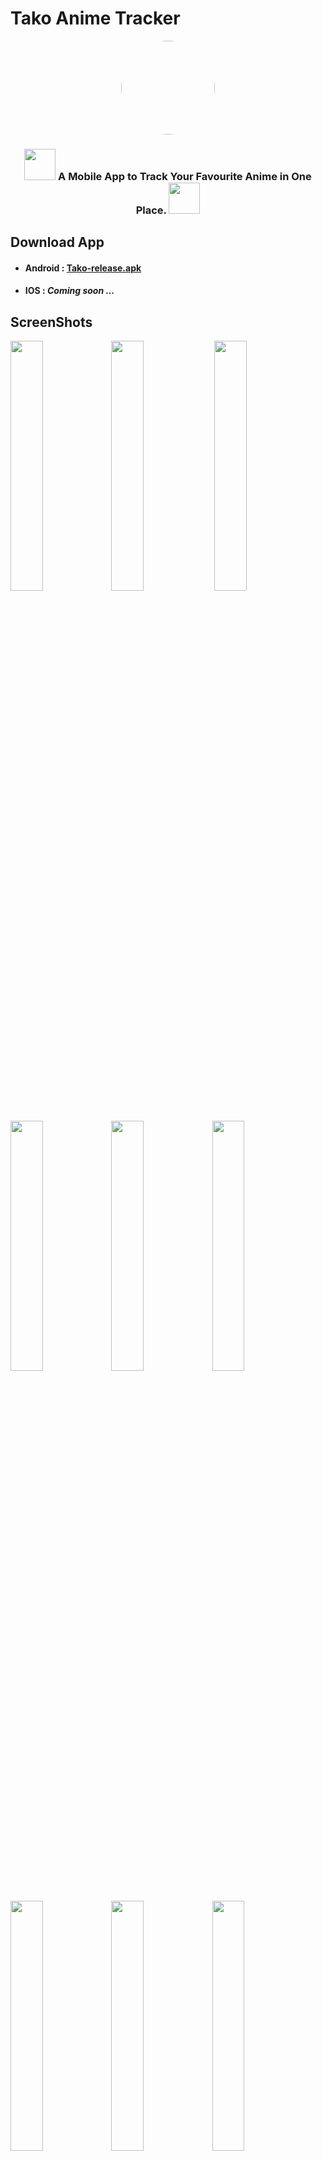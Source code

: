 # Tako Anime Tracker

<p align="center"><a href="https://github.com/kaungsatthe1n/Tako-AnimeTracker"><img src="https://github.com/kaungsatthe1n/Tako-AnimeTracker/blob/main/assets/images/logo-circle.png?raw=true" width="150" height="auto" style="border-radius:60%"></a></p>

<h3 align="center" ><img src="https://i.pinimg.com/originals/98/1c/d1/981cd18203c866a33869ca348c3d4d0c.png" width  ="50"/><span style="font-size:100%"> A Mobile App to Track Your Favourite Anime in One Place.  </span><img src="https://i.kym-cdn.com/photos/images/newsfeed/000/863/023/019.png"  width="50"/><h3/>

## Download App

- #### Android : [Tako-release.apk](https://github.com/kaungsatthe1n/Tako-AnimeTracker/releases/download/v0.1.1/Tako-release.apk)

- #### IOS : _Coming soon ..._ 

## ScreenShots

<img src="https://github.com/kaungsatthe1n/Tako-AnimeTracker/blob/main/assets/images/screenshots/photo_1.jpg?raw=true" width ="32%"><img src="https://github.com/kaungsatthe1n/Tako-AnimeTracker/blob/main/assets/images/screenshots/photo_3.jpg?raw=true" width ="32%">
<img src="https://github.com/kaungsatthe1n/Tako-AnimeTracker/blob/main/assets/images/screenshots/photo_4.jpg?raw=true" width ="32%"><img src="https://github.com/kaungsatthe1n/Tako-AnimeTracker/blob/main/assets/images/screenshots/photo_6.jpg?raw=true" width ="32%"><img src="https://github.com/kaungsatthe1n/Tako-AnimeTracker/blob/main/assets/images/screenshots/photo_7.jpg?raw=true" width ="32%"><img src="https://github.com/kaungsatthe1n/Tako-AnimeTracker/blob/main/assets/images/screenshots/photo_8.jpg?raw=true" width ="32%"><img src="https://github.com/kaungsatthe1n/Tako-AnimeTracker/blob/main/assets/images/screenshots/photo_11.jpg?raw=true" width ="32%"><img src="https://github.com/kaungsatthe1n/Tako-AnimeTracker/blob/main/assets/images/screenshots/photo_12.jpg?raw=true" width ="32%"><img src="https://github.com/kaungsatthe1n/Tako-AnimeTracker/blob/main/assets/images/screenshots/photo_13.jpg?raw=true" width ="32%">








## Clone Repository

Open Your `Terminal` and `Paste`

```bash
$ git clone https://github.com/kaungsatthe1n/Tako-AnimeTracker.git
```

## Build Setup

```bash

# install dependencies

$ flutter pub get
```

## Brief About App

### API That I use :

[Jikan (時間) UNOFFICIAL MYANIMELIST API](https://jikan.moe/) :cloud:

### Dependencies that I use :

- [cached_network_image: ^3.1.0+1](https://pub.dev/packages/cached_network_image)
- [chopper: ^4.0.3](https://pub.dev/packages/chopper)
- [chopper_generator: ^4.0.3](https://pub.dev/packages/chopper_generator)
- [connectivity: ^3.0.6](https://pub.dev/packages/connectivity)
- [font_awesome_flutter: ^9.2.0](https://pub.dev/packages/font_awesome_flutter)
- [google_fonts: ^2.1.0](https://pub.dev/packages/google_fonts)
- [json_annotation: ^4.3.0](https://pub.dev/packages/json_annotation)
- [json_serializable: ^6.0.1](https://pub.dev/packages/json_serializable)
- [logging: ^1.0.2](https://pub.dev/packages/logging)
- [provider: ^6.0.1](https://pub.dev/packages/provider)
- [sizer: ^2.0.15](https://pub.dev/packages/sizer)
- [webview_flutter: ^2.3.1](https://pub.dev/packages/webview_flutter)
- [build_runner: ^2.1.5](https://pub.dev/packages/build_runner)

## Special Thanks

Thanks to Jikan (時間) API Team for Developing Awesome Open Source Anime API 

## Found This Project Useful ?

You can leave a star :star: at the top-right corner of this repository.  